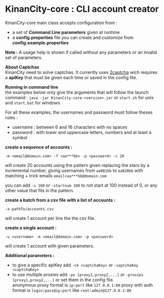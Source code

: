 # KinanCity-core : CLI account creator

KinanCity-core main class accepts configuration from :
- a set of **Command Line parameters** given at runtime
- a **config.properties** file you can create and customize from **config.example.properties**

**Note :**  A usage help is shown if called without any parameters or an invalid set of parameters.

**About Captchas**  
KinanCity need to solve captchas. It currently uses [2captcha](https://2captcha.com) wich requires a **apiKey** that must be given each time or saved in the config file.

**Running in command line**  
the examples below only give the arguments that will follow the launch command : `java -jar KinanCity-core-<version>.jar` or `start.sh` for unix and `start.bat` for windows

For all these examples, the usernames and password must follow theses rules :  
- username : between 6 and 16 characters with no spaces
- password : with lower and uppercase letters, numbers and at least a symbol


**create a sequence of accounts :**

`-m <email@domain.com> -f <aa***bb> -p <password> -c 20`  

will create 20 accounts using the pattern given replacing the stars by a incremental number, giving usernames from `aa001bb` to `aa020bb` with matching + trick emails `email+aa***bb@domain.com`

you can add `-s 100` or `-startnum 100` to not start at 100 instead of 0, or any other value that fits in the pattern.

**create a batch from a csv file with a list of accounts :**

`-a pathTo/accounts.csv`

will create 1 account per line the the csv file.

**create a single account :**

`-u <username> -m <email@domain.com> -p <password>`

will create 1 account with given parameters.

**Additional parameters :**

* to give a specific apiKey add  `-ck <captchaKey>` or `-captchaKey <captchaKey>`  
* to use multiple proxies add  `-px [proxy1,proxy2,...]` or `-proxies [proxy1,proxy2,...]` or set them in the config file.  
anonymous proxy format is `ip:port` like `127.0.0.1:80`
proxy with auth format is `login:pass@ip:port` like `root:admin@127.0.0.1:80`
